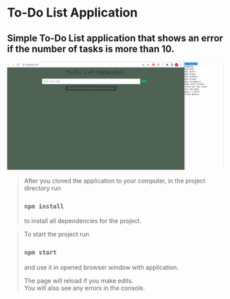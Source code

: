 # To-Do List Application

## Simple To-Do List application that shows an error if the number of tasks is more than 10.

![todolist](src/assets/gifs/todolist.gif)

> After you cloned the application to your computer, in the project directory run
> ### `npm install`
> to install all dependencies for the project.

> To start the project run
> ### `npm start`
> and use it in opened browser window with application.
>
> The page will reload if you make edits.\
> You will also see any errors in the console.